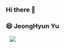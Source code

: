 ### Hi there 👋

### 😄 JeongHyun Yu




<a href="mailto:00703olivia@gmail.com">
    <img 
        src="https://img.shields.io/badge/Gmail-000000?style=flat&logo=Gmail&logoColor=white&link=mailto:00703olivia@gmail.com"
        style="height : auto; margin-left : 10px; margin-right : 10px;"/>
</a>

    

<!--

#### 🌱 I’m currently learning ...
<img src="https://img.shields.io/badge/Android-3DDC84?style=for-the-badge&logo=Android&logoColor=white"> <img src="https://img.shields.io/badge/Kotlin-7F52FF?style=for-the-badge&logo=Kotlin&logoColor=white"> 

[![Anurag's GitHub stats](https://github-readme-stats.vercel.app/api?username=OliviaYJH&show_icons=true&theme=highcontrast)](https://github.com/anuraghazra/github-readme-stats)

**OliviaYJH/OliviaYJH** is a ✨ _special_ ✨ repository because its `README.md` (this file) appears on your GitHub profile.

Here are some ideas to get you started:

- 🔭 I’m currently working on ...
- 🌱 I’m currently learning ...
- 👯 I’m looking to collaborate on ...
- 🤔 I’m looking for help with ...
- 💬 Ask me about ...
- 📫 How to reach me: ...
- 😄 Pronouns: ...
- ⚡ Fun fact: ...
https://img.shields.io/badge/<LABEL>-<MESSAGE>-<COLOR> 형태로
-->
